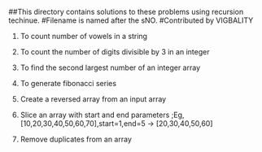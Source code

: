 ##This directory contains solutions to these problems using recursion techinue.
#Filename is named after the sNO.
#Contributed by VIGBALITY

1. To count number of vowels in a string
 
2. To count the number of digits divisible by 3 in an integer

3. To find the second largest number of an integer array

4. To generate fibonacci series

5. Create a reversed array from an input array
 
6. Slice an array with start and end parameters ;Eg, [10,20,30,40,50,60,70],start=1,end=5 -> [20,30,40,50,60]

7. Remove duplicates from an array